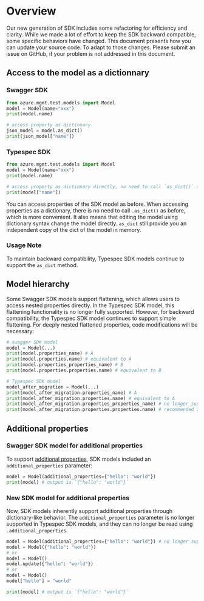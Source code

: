 # Overview

Our new generation of SDK includes some refactoring for efficiency and clarity. While we made a lot of effort to keep the SDK backward compatible, some specific behaviors have changed. This document presents how you can update your source code. To adapt to those changes. Please submit an issue on GitHub, if your problem is not addressed in this document.

## Access to the model as a dictionnary

### Swagger SDK

```python
from azure.mgmt.test.models import Model
model = Model(name="xxx")
print(model.name)

# access property as dictionary
json_model = model.as_dict()
print(json_model["name"])
```

### Typespec SDK

```python
from azure.mgmt.test.models import Model
model = Model(name="xxx")
print(model.name)

# access property as dictionary directly, no need to call `as_dict()` anymore
print(model["name"])
```

You can access properties of the SDK model as before. When accessing properties as a dictionary, there is no need to call `.as_dict()` as before, which is more convenient. It also means that editing the model using dictionary syntax change the model directly. `as_dict` still provide you an independent copy of the dict of the model in memory.

### Usage Note

To maintain backward compatibility, Typespec SDK models continue to support the `as_dict` method.

## Model hierarchy

Some Swagger SDK models support flattening, which allows users to access nested properties directly. In the Typespec SDK model, this flattening functionality is no longer fully supported. However, for backward compatibility, the Typespec SDK model continues to support simple flattening. For deeply nested flattened properties, code modifications will be necessary:

```python
# swagger SDK model
model = Model(...)
print(model.properties_name) # A
print(model.properties.name) # equivalent to A
print(model.properties_properties_name) # B
print(model.properties.properties.name) # equivalent to B

# Typespec SDK model
model_after_migration = Model(...)
print(model_after_migration.properties_name) # A
print(model_after_migration.properties.name) # equivalent to A
print(model_after_migration.properties_properties_name) # no longer supported
print(model_after_migration.properties.properties.name) # recommended approach after migration
```

## Additional properties

### Swagger SDK model for additional properties

To support [additional properties](https://www.apimatic.io/openapi/additionalproperties), SDK models included an `additional_properties` parameter:

```python
model = Model(additional_properties={"hello": "world"})
print(model) # output is `{"hello": "world"}`
```

### New SDK model for additional properties

Now, SDK models inherently support additional properties through dictionary-like behavior. The `additional_properties` parameter is no longer supported in Typespec SDK models, and they can no longer be read using `.additional_properties`.

```python
model = Model(additional_properties={"hello": "world"}) # no longer supported
model = Model({"hello": "world"})
# or
model = Model()
model.update({"hello": "world"})
# or 
model = Model()
model["hello"] = "world"

print(model) # output is `{"hello": "world"}`
```